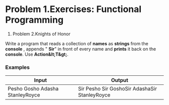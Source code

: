 ﻿# Problem 1.Exercises: Functional Programming


1. Problem 2.Knights of Honor

Write a program that reads a collection of **names** as **strings** from the **console** , appends &quot; **Sir**&quot; in front of every name and **prints** it back on the **console**. Use **Action\&lt;T\&gt;**.

### Examples

| **Input** | **Output** |
| --- | --- |
| Pesho Gosho Adasha StanleyRoyce | Sir Pesho Sir GoshoSir AdashaSir StanleyRoyce |

